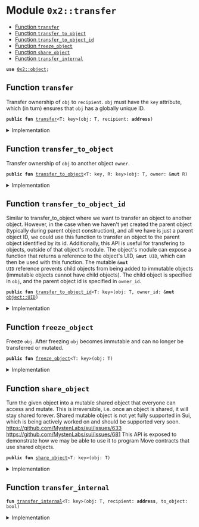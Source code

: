 
<a name="0x2_transfer"></a>

# Module `0x2::transfer`



-  [Function `transfer`](#0x2_transfer_transfer)
-  [Function `transfer_to_object`](#0x2_transfer_transfer_to_object)
-  [Function `transfer_to_object_id`](#0x2_transfer_transfer_to_object_id)
-  [Function `freeze_object`](#0x2_transfer_freeze_object)
-  [Function `share_object`](#0x2_transfer_share_object)
-  [Function `transfer_internal`](#0x2_transfer_transfer_internal)


<pre><code><b>use</b> <a href="object.md#0x2_object">0x2::object</a>;
</code></pre>



<a name="0x2_transfer_transfer"></a>

## Function `transfer`

Transfer ownership of <code>obj</code> to <code>recipient</code>. <code>obj</code> must have the
<code>key</code> attribute, which (in turn) ensures that <code>obj</code> has a globally
unique ID.


<pre><code><b>public</b> <b>fun</b> <a href="transfer.md#0x2_transfer">transfer</a>&lt;T: key&gt;(obj: T, recipient: <b>address</b>)
</code></pre>



<details>
<summary>Implementation</summary>


<pre><code><b>public</b> <b>fun</b> <a href="transfer.md#0x2_transfer">transfer</a>&lt;T: key&gt;(obj: T, recipient: <b>address</b>) {
    // TODO: emit <a href="event.md#0x2_event">event</a>
    <a href="transfer.md#0x2_transfer_transfer_internal">transfer_internal</a>(obj, recipient, <b>false</b>)
}
</code></pre>



</details>

<a name="0x2_transfer_transfer_to_object"></a>

## Function `transfer_to_object`

Transfer ownership of <code>obj</code> to another object <code>owner</code>.


<pre><code><b>public</b> <b>fun</b> <a href="transfer.md#0x2_transfer_transfer_to_object">transfer_to_object</a>&lt;T: key, R: key&gt;(obj: T, owner: &<b>mut</b> R)
</code></pre>



<details>
<summary>Implementation</summary>


<pre><code><b>public</b> <b>fun</b> <a href="transfer.md#0x2_transfer_transfer_to_object">transfer_to_object</a>&lt;T: key, R: key&gt;(obj: T, owner: &<b>mut</b> R) {
    <b>let</b> owner_id = <a href="object.md#0x2_object_id_address">object::id_address</a>(owner);
    <a href="transfer.md#0x2_transfer_transfer_internal">transfer_internal</a>(obj, owner_id, <b>true</b>);
}
</code></pre>



</details>

<a name="0x2_transfer_transfer_to_object_id"></a>

## Function `transfer_to_object_id`

Similar to transfer_to_object where we want to transfer an object to another object.
However, in the case when we haven't yet created the parent object (typically during
parent object construction), and all we have is just a parent object ID, we could
use this function to transfer an object to the parent object identified by its id.
Additionally, this API is useful for transfering to objects, outside of that object's
module. The object's module can expose a function that returns a reference to the object's
UID, <code>&<b>mut</b> UID</code>, which can then be used with this function. The mutable <code>&<b>mut</b> UID</code> reference
prevents child objects from being added to immutable objects (immutable objects cannot have
child objects).
The child object is specified in <code>obj</code>, and the parent object id is specified in <code>owner_id</code>.


<pre><code><b>public</b> <b>fun</b> <a href="transfer.md#0x2_transfer_transfer_to_object_id">transfer_to_object_id</a>&lt;T: key&gt;(obj: T, owner_id: &<b>mut</b> <a href="object.md#0x2_object_UID">object::UID</a>)
</code></pre>



<details>
<summary>Implementation</summary>


<pre><code><b>public</b> <b>fun</b> <a href="transfer.md#0x2_transfer_transfer_to_object_id">transfer_to_object_id</a>&lt;T: key&gt;(obj: T, owner_id: &<b>mut</b> UID) {
    <a href="transfer.md#0x2_transfer_transfer_internal">transfer_internal</a>(obj, <a href="object.md#0x2_object_uid_to_address">object::uid_to_address</a>(owner_id), <b>true</b>);
}
</code></pre>



</details>

<a name="0x2_transfer_freeze_object"></a>

## Function `freeze_object`

Freeze <code>obj</code>. After freezing <code>obj</code> becomes immutable and can no
longer be transferred or mutated.


<pre><code><b>public</b> <b>fun</b> <a href="transfer.md#0x2_transfer_freeze_object">freeze_object</a>&lt;T: key&gt;(obj: T)
</code></pre>



<details>
<summary>Implementation</summary>


<pre><code><b>public</b> <b>native</b> <b>fun</b> <a href="transfer.md#0x2_transfer_freeze_object">freeze_object</a>&lt;T: key&gt;(obj: T);
</code></pre>



</details>

<a name="0x2_transfer_share_object"></a>

## Function `share_object`

Turn the given object into a mutable shared object that everyone
can access and mutate. This is irreversible, i.e. once an object
is shared, it will stay shared forever.
Shared mutable object is not yet fully supported in Sui, which is being
actively worked on and should be supported very soon.
https://github.com/MystenLabs/sui/issues/633
https://github.com/MystenLabs/sui/issues/681
This API is exposed to demonstrate how we may be able to use it to program
Move contracts that use shared objects.


<pre><code><b>public</b> <b>fun</b> <a href="transfer.md#0x2_transfer_share_object">share_object</a>&lt;T: key&gt;(obj: T)
</code></pre>



<details>
<summary>Implementation</summary>


<pre><code><b>public</b> <b>native</b> <b>fun</b> <a href="transfer.md#0x2_transfer_share_object">share_object</a>&lt;T: key&gt;(obj: T);
</code></pre>



</details>

<a name="0x2_transfer_transfer_internal"></a>

## Function `transfer_internal`



<pre><code><b>fun</b> <a href="transfer.md#0x2_transfer_transfer_internal">transfer_internal</a>&lt;T: key&gt;(obj: T, recipient: <b>address</b>, to_object: bool)
</code></pre>



<details>
<summary>Implementation</summary>


<pre><code><b>native</b> <b>fun</b> <a href="transfer.md#0x2_transfer_transfer_internal">transfer_internal</a>&lt;T: key&gt;(obj: T, recipient: <b>address</b>, to_object: bool);
</code></pre>



</details>
